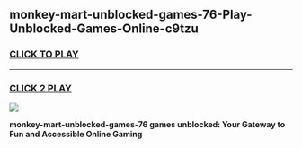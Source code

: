 
## monkey-mart-unblocked-games-76-Play-Unblocked-Games-Online-c9tzu
<h3>
<a href="https://premium76.site?title=monkey-mart-unblocked-games-76&ref=25A">CLICK TO PLAY</a></h3>
<hr>

<h3>
<a href="https://premium76.site?title=monkey-mart-unblocked-games-76&ref=25A">CLICK 2 PLAY</a>
  
</h3>

<a href="https://premium76.site?title=monkey-mart-unblocked-games-76&ref=25A"><img src="https://clearcache.store/games.png"></a>


**monkey-mart-unblocked-games-76 games unblocked: Your Gateway to Fun and Accessible Online Gaming**
